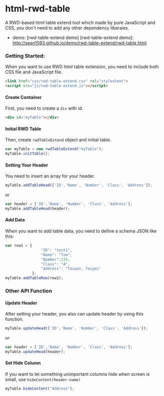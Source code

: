 # html-rwd-table
A RWD-based html table extend tool which made by pure JavaScript and CSS, you don't need to add any other dependency libaraies.

* demo: [rwd-table-extend demo]
[rwd-table-extend demo]: <http://sean1093.github.io/demo/rwd-table-extend/rwd-table.html>

### Getting Started:
When you want to use RWD html table extension, you need to include both CSS file and JavaScript file.

```html
<link href="css/rwd-table-extend.css" rel="stylesheet">
<script src="js/rwd-table-extend.js"></script>
```


#### Create Container
First, you need to create a <code>div</code> with id.

```html
<div id="myTable"></div>
```


#### Initial RWD Table
Then, create <code>rwdTableExtend</code> object and initial table.

```js
var myTable = new rwdTableExtend("myTable");
myTable.initTable();
```

#### Setting Your Header 
You need to insert an array for your header.

```js
myTable.addTableHead(['ID','Name', 'Number', 'Class', 'Address']);
```
or 

```js
var header = ['ID','Name', 'Number', 'Class', 'Address'];
myTable.addTableHead(header);
```

#### Add Data
When you want to add table data, you need to define a schema JSON like this:
```js
var row1 = {
                "ID": "test1",
                "Name": "Tom",
                "Number":234,
                "Class": "A",
                "Address": "Taiwan, Taipei"
            };
myTable.addTableRow(row1);          
```


### Other API Function

#### Update Header 
After setting your header, you also can update header by using this function.

```js
myTable.updateHead(['ID','Name', 'Number', 'Class', 'Address']);
```
or 

```js
var header = ['ID','Name', 'Number', 'Class', 'Address'];
myTable.updateHead(header);
```


#### Set Hide Column
If you want to let something unimportant columns hide when screen is small, use <code>hideContent(header-name)</code>
```js
myTable.hideContent("Address");
```



